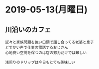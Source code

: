 # 2019-05-13(月曜日)

## 川沿いのカフェ

    延々と家族問題を強い口調で話し合ってる老婆と息子
    どでかい声で仕事の電話するおじさん
    心地良い空間を保つのは店の努力だけでは難しい

    浅煎りのドリップは今日もとても美味しい

